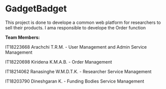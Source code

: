 # GadgetBadget

This project is done to develope a common web platform for researchers to sell their products. I ama responsible to develope the Order function

**Team Members:**

IT18223668  Arachchi T.R.M.       - User Management and Admin Service Management

IT18220698  Kiridena K.M.A.B.     - Order Management

IT18214062  Ranasinghe W.M.D.T.K. - Researcher Service Management

IT18203790  Dineshgaran K.        - Funding Bodies Service Management
